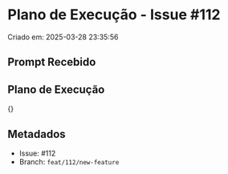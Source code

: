 # Plano de Execução - Issue #112

Criado em: 2025-03-28 23:35:56

## Prompt Recebido



## Plano de Execução

{}

## Metadados

- Issue: #112
- Branch: `feat/112/new-feature`

